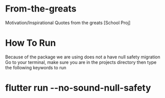 # From-the-greats
Motivation/Inspirational Quotes from the greats [School Proj]


# How To Run
Because of the package we are using does not a have null safety migration
Go to your terminal, make sure you are in the projects directory then type the following keywords to run
# flutter run --no-sound-null-safety
